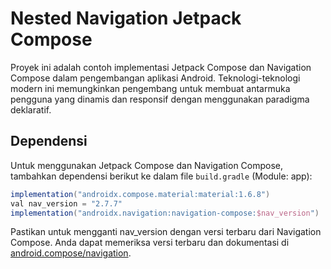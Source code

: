 # Nested Navigation Jetpack Compose

Proyek ini adalah contoh implementasi Jetpack Compose dan Navigation Compose dalam pengembangan aplikasi Android. Teknologi-teknologi modern ini memungkinkan pengembang untuk membuat antarmuka pengguna yang dinamis dan responsif dengan menggunakan paradigma deklaratif.

## Dependensi

Untuk menggunakan Jetpack Compose dan Navigation Compose, tambahkan dependensi berikut ke dalam file `build.gradle` (Module: app):

```gradle
implementation("androidx.compose.material:material:1.6.8")
val nav_version = "2.7.7"
implementation("androidx.navigation:navigation-compose:$nav_version")
```

Pastikan untuk mengganti nav_version dengan versi terbaru dari Navigation Compose. Anda dapat memeriksa versi terbaru dan dokumentasi di [android.compose/navigation](https://developer.android.com/develop/ui/compose/navigation).
